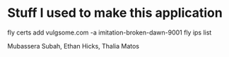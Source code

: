 # Stuff I used to make this application

fly certs add vulgsome.com -a imitation-broken-dawn-9001 
fly ips list


Mubassera Subah, Ethan Hicks, Thalia Matos

